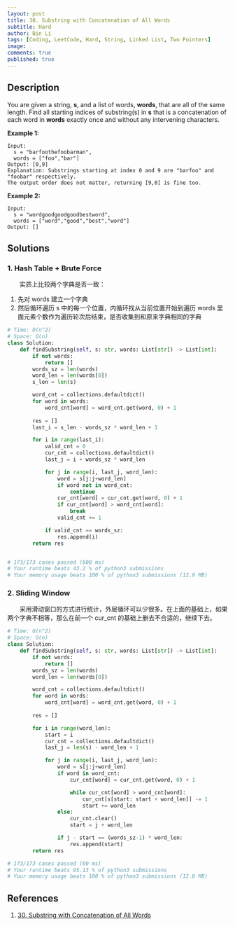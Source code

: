 ```yaml
---
layout: post
title: 30. Substring with Concatenation of All Words
subtitle: Hard
author: Bin Li
tags: [Coding, LeetCode, Hard, String, Linked List, Two Pointers]
image: 
comments: true
published: true
---
```


## Description

You are given a string, **s**, and a list of words, **words**, that are all of the same length. Find all starting indices of substring(s) in **s** that is a concatenation of each word in **words** exactly once and without any intervening characters.

 

**Example 1:**

```
Input:
  s = "barfoothefoobarman",
  words = ["foo","bar"]
Output: [0,9]
Explanation: Substrings starting at index 0 and 9 are "barfoo" and "foobar" respectively.
The output order does not matter, returning [9,0] is fine too.
```

**Example 2:**

```
Input:
  s = "wordgoodgoodgoodbestword",
  words = ["word","good","best","word"]
Output: []
```


## Solutions
### 1. Hash Table + Brute Force
　　实质上比较两个字典是否一致：
1. 先对 words 建立一个字典
2. 然后循环遍历 s 中的每一个位置，内循环找从当前位置开始到遍历 words 里面元素个数作为遍历轮次后结束，是否收集到和原来字典相同的字典

```Python
# Time: O(n^2)
# Space: O(n)
class Solution:
    def findSubstring(self, s: str, words: List[str]) -> List[int]:
        if not words:
            return []
        words_sz = len(words)
        word_len = len(words[0])
        s_len = len(s)

        word_cnt = collections.defaultdict()
        for word in words:
            word_cnt[word] = word_cnt.get(word, 0) + 1
        
        res = []
        last_i = s_len - words_sz * word_len + 1

        for i in range(last_i):
            valid_cnt = 0
            cur_cnt = collections.defaultdict()
            last_j = i + words_sz * word_len

            for j in range(i, last_j, word_len):
                word = s[j:j+word_len]
                if word not in word_cnt:
                    continue
                cur_cnt[word] = cur_cnt.get(word, 0) + 1
                if cur_cnt[word] > word_cnt[word]:
                    break
                valid_cnt += 1

            if valid_cnt == words_sz:
                res.append(i)
        return res


# 173/173 cases passed (600 ms)
# Your runtime beats 43.2 % of python3 submissions
# Your memory usage beats 100 % of python3 submissions (12.9 MB)
```

### 2. Sliding Window
　　采用滑动窗口的方式进行统计，外层循环可以少很多。在上面的基础上，如果两个字典不相等，那么在前一个 cur_cnt 的基础上删去不合适的，继续下去。

```python
# Time: O(n^2)
# Space: O(n)
class Solution:
    def findSubstring(self, s: str, words: List[str]) -> List[int]:
        if not words:
            return []
        words_sz = len(words)
        word_len = len(words[0])

        word_cnt = collections.defaultdict()
        for word in words:
            word_cnt[word] = word_cnt.get(word, 0) + 1
        
        res = []

        for i in range(word_len):
            start = i
            cur_cnt = collections.defaultdict()
            last_j = len(s) - word_len + 1

            for j in range(i, last_j, word_len):
                word = s[j:j+word_len]
                if word in word_cnt:
                    cur_cnt[word] = cur_cnt.get(word, 0) + 1

                    while cur_cnt[word] > word_cnt[word]:
                        cur_cnt[s[start: start + word_len]] -= 1
                        start += word_len
                else:
                    cur_cnt.clear()
                    start = j + word_len

                if j - start == (words_sz-1) * word_len:
                    res.append(start)
        return res

# 173/173 cases passed (60 ms)
# Your runtime beats 95.13 % of python3 submissions
# Your memory usage beats 100 % of python3 submissions (12.8 MB)
```
## References
1. [30. Substring with Concatenation of All Words](https://leetcode.com/problems/substring-with-concatenation-of-all-words/description/)